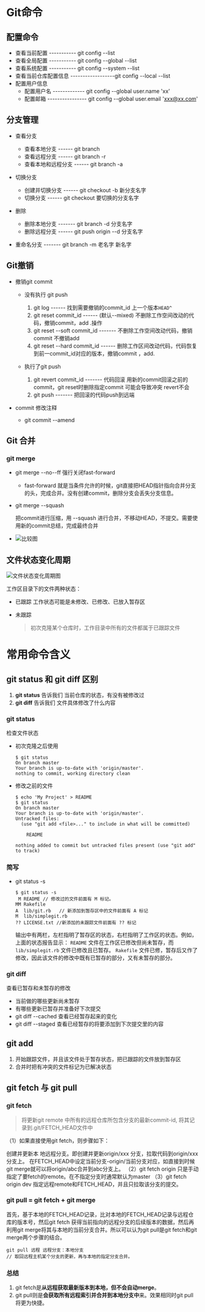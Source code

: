 # Git命令

## 配置命令

+ 查看当前配置 ----------- git config --list
+ 查看全局配置 ----------- git config --global --list
+ 查看系统配置 ----------- git config --system --list
+ 查看当前仓库配置信息 ------------------git config --local --list
+ 配置用户信息 
  + 配置用户名 ------------- git config --global user.name 'xx'
  + 配置邮箱  ---------------- git config --global user.email 'xxx@xx.com'

## 分支管理

+ 查看分支

  + 查看本地分支 ------ git branch
  + 查看远程分支 ------ git branch -r
  + 查看本地和远程分支 ------ git branch -a

+ 切换分支

  + 创建并切换分支 ------ git checkout -b 新分支名字
  + 切换分支 ------ git checkout 要切换的分支名字

+ 删除

  + 删除本地分支 ------- git branch -d 分支名字
  + 删除远程分支 ------ git push origin --d 分支名字

+ 重命名分支 ------- git branch -m 老名字 新名字


## Git撤销

+ 撤销git commit 

  + 没有执行 git push

    1. git log ------ 找到需要撤销的commit_id  上一个版本`HEAD^`
    2. git reset commit_id  ------  (默认--mixed) 不删除工作空间改动的代码，撤销commit，add .操作 
    3. git reset --soft commit_id ------- 不删除工作空间改动代码，撤销commit 不撤销add
    4. git reset --hard commit_id ------ 删除工作区间改动代码，代码恢复到前一commit_id对应的版本，撤销commit ，add.

  + 执行了git push 

    1. git revert commit_id ------- 代码回滚 用新的commit回滚之前的commit，git reset时删除指定commit 可能会导致冲突 revert不会
    2. git push ------- 把回滚的代码push到远端

    

+ commit 修改注释
  
  + git commit --amend

## Git 合并

### git merge

+ git merge --no--ff  强行关闭fast-forward  

  + fast-forward 就是当条件允许的时候，git直接把HEAD指针指向合并分支的头，完成合并。没有创建commit，删除分支会丢失分支信息。

+ git merge --squash

  把commit进行压缩，用 --squash 进行合并，不移动HEAD，不提交。需要使用新的commit总结，完成最终合并

+ ![比较图](https://segmentfault.com/img/bVkJAj)







## 文件状态变化周期

![文件状态变化周期图](https://git-scm.com/book/en/v2/images/lifecycle.png)

工作区目录下的文件两种状态：

+ 已跟踪   工作状态可能是未修改、已修改、已放入暂存区

+ 未跟踪

  > 初次克隆某个仓库时，工作目录中所有的文件都属于已跟踪文件





# 常用命令含义

## git status 和 git diff 区别

1. **git status**  告诉我们 当前仓库的状态，有没有被修改过
2. **git diff**   告诉我们 文件具体修改了什么内容

### git status

检查文件状态

+ 初次克隆之后使用

  ```shell
  $ git status
  On branch master
  Your branch is up-to-date with 'origin/master'.
  nothing to commit, working directory clean
  ```

  

+ 修改之前的文件

  ```shell
  $ echo 'My Project' > README
  $ git status
  On branch master
  Your branch is up-to-date with 'origin/master'.
  Untracked files:
    (use "git add <file>..." to include in what will be committed)
  
      README
  
  nothing added to commit but untracked files present (use "git add" to track)
  ```

### 简写

+ git status -s 

  ```shell
  $ git status -s
   M README // 修改过的文件前面有 M 标记。 
  MM Rakefile
  A  lib/git.rb   // 新添加到暂存区中的文件前面有 A 标记
  M  lib/simplegit.rb
  ?? LICENSE.txt //新添加的未跟踪文件前面有 ?? 标记
  ```

  输出中有两栏，左栏指明了暂存区的状态，右栏指明了工作区的状态。例如，上面的状态报告显示： `README` 文件在工作区已修改但尚未暂存，而 `lib/simplegit.rb` 文件已修改且已暂存。 `Rakefile` 文件已修，暂存后又作了修改，因此该文件的修改中既有已暂存的部分，又有未暂存的部分。





### git diff

查看已暂存和未暂存的修改

+ 当前做的哪些更新尚未暂存
+ 有哪些更新已暂存并准备好下次提交   
+ git diff --cached 查看已经暂存起来的变化
+ git diff --staged  查看已经暂存的将要添加到下次提交里的内容





## git add

1. 开始跟踪文件，并且该文件处于暂存状态，把已跟踪的文件放到暂存区
2. 合并时把有冲突的文件标记为已解决状态



## git fetch 与 git pull

###  git fetch 

> 将更新git remote 中所有的远程仓库所包含分支的最新commit-id, 将其记录到.git/FETCH_HEAD文件中

（1）如果直接使用git fetch，则步骤如下：

创建并更新本 地远程分支。即创建并更新origin/xxx 分支，拉取代码到origin/xxx分支上。
在FETCH_HEAD中设定当前分支-origin/当前分支对应，如直接到时候git merge就可以将origin/abc合并到abc分支上。
（2）git fetch origin
只是手动指定了要fetch的remote。在不指定分支时通常默认为master
（3）git fetch origin dev
指定远程remote和FETCH_HEAD，并且只拉取该分支的提交。

### git pull = git fetch + git merge

首先，基于本地的FETCH_HEAD记录，比对本地的FETCH_HEAD记录与远程仓库的版本号，然后git fetch 获得当前指向的远程分支的后续版本的数据，然后再利用git merge将其与本地的当前分支合并。所以可以认为git pull是git fetch和git merge两个步骤的结合。

```shell
git pull 远程 远程分支：本地分支
// 取回远程主机某个分支的更新，再与本地的指定分支合并。
```



### 总结

1. git fetch是**从远程获取最新版本到本地，但不会自动merge**。
2. git pull则是**会获取所有远程索引并合并到本地分支中**来。效果相同时git pull将更为快捷。
